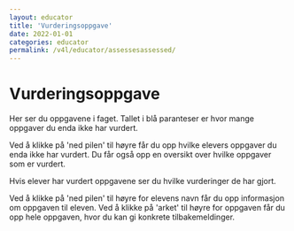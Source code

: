 ```yaml
---
layout: educator
title: 'Vurderingsoppgave'
date: 2022-01-01
categories: educator
permalink: /v4l/educator/assessesassessed/
---
```


# Vurderingsoppgave

Her ser du oppgavene i faget. Tallet i blå paranteser er hvor mange oppgaver du enda ikke har vurdert.

Ved å klikke på 'ned pilen' til høyre får du opp hvilke elevers oppgaver du enda ikke har vurdert.
Du får også opp en oversikt over hvilke oppgaver som er vurdert. 

Hvis elever har vurdert oppgavene ser du hvilke vurderinger de har gjort.

Ved å klikke på 'ned pilen' til høyre for elevens navn får du opp informasjon om oppgaven til eleven.
Ved å klikke på 'arket' til høyre for oppgaven får du opp hele oppgaven, hvor du kan gi konkrete tilbakemeldinger.


